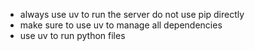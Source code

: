 - always use uv to run the server do not use pip directly
- make sure to use uv to manage all dependencies
- use uv to run python files